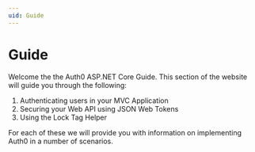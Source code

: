 ```yaml
---
uid: Guide
---
```


# Guide

Welcome the the Auth0 ASP.NET Core Guide. This section of the website will guide you through the following:

1. Authenticating users in your MVC Application
2. Securing your Web API using JSON Web Tokens
3. Using the Lock Tag Helper 

For each of these we will provide you with information on implementing Auth0 in a number of scenarios.


